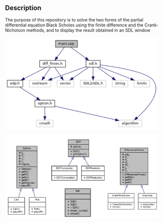 ## Description

The purpose of this repository is to solve the two forms of the partial differential equation Black Scholes using the finite difference and the Crank-Nicholson methods, and to display the result obtained in an SDL window

![Modularity](inclusions.png)

![Classes Hierarchy](classes_hierarchy.png)
